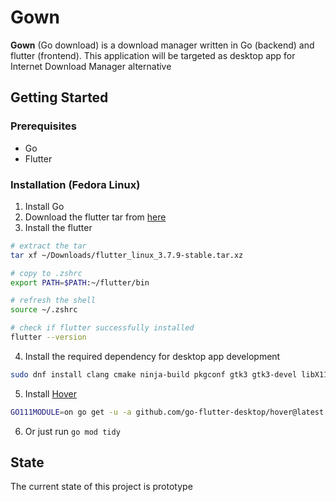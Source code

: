 # **Gown**
**Gown** (Go download) is a download manager written in Go (backend) and flutter (frontend). This application will be targeted as desktop app for Internet Download Manager alternative

## **Getting Started**
### Prerequisites
- Go
- Flutter

### Installation (Fedora Linux)
1. Install Go
2. Download the flutter tar from [here](https://docs.flutter.dev/get-started/install/linux)
3. Install the flutter
   
```bash
# extract the tar
tar xf ~/Downloads/flutter_linux_3.7.9-stable.tar.xz

# copy to .zshrc
export PATH=$PATH:~/flutter/bin

# refresh the shell
source ~/.zshrc

# check if flutter successfully installed 
flutter --version
```

4. Install the required dependency for desktop app development
```bash
sudo dnf install clang cmake ninja-build pkgconf gtk3 gtk3-devel libX11-devel libXcursor-devel libXrandr-devel libXinerama-devel mesa-libGL-devel libXi-devel
```
5. Install [Hover](https://hover.build)
```bash
GO111MODULE=on go get -u -a github.com/go-flutter-desktop/hover@latest
```
6. Or just run `go mod tidy`


## **State**
The current state of this project is prototype
